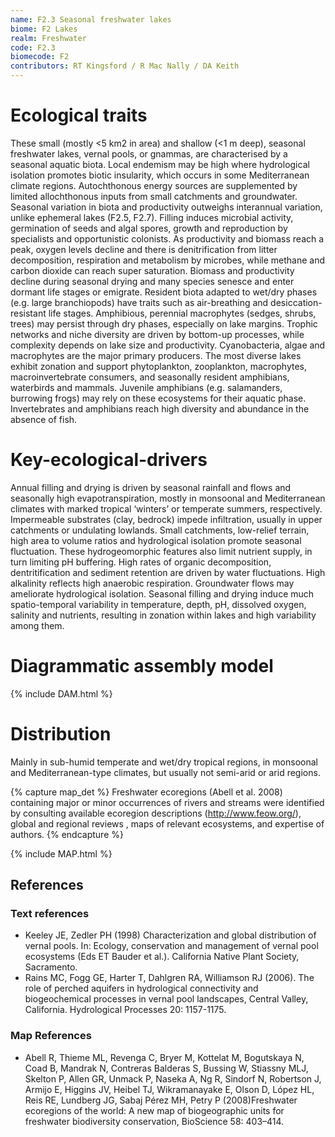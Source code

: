 ```yaml
---
name: F2.3 Seasonal freshwater lakes
biome: F2 Lakes
realm: Freshwater
code: F2.3
biomecode: F2
contributors: RT Kingsford / R Mac Nally / DA Keith
---
```


# Ecological traits

These small (mostly <5 km2 in area) and shallow (<1 m deep), seasonal freshwater lakes, vernal pools, or gnammas, are characterised by a seasonal aquatic biota. Local endemism may be high where hydrological isolation promotes biotic insularity, which occurs in some Mediterranean climate regions. Autochthonous energy sources are supplemented by limited allochthonous inputs from small catchments and groundwater. Seasonal variation in biota and productivity outweighs interannual variation, unlike ephemeral lakes (F2.5, F2.7). Filling induces microbial activity, germination of seeds and algal spores, growth and reproduction by specialists and opportunistic colonists. As productivity and biomass reach a peak, oxygen levels decline and there is denitrification from litter decomposition, respiration and metabolism by microbes, while methane and carbon dioxide can reach super saturation. Biomass and productivity decline during seasonal drying and many species senesce and enter dormant life stages or emigrate. Resident biota adapted to wet/dry phases (e.g. large branchiopods) have traits such as air-breathing and desiccation-resistant life stages. Amphibious, perennial macrophytes (sedges, shrubs, trees) may persist through dry phases, especially on lake margins. Trophic networks and niche diversity are driven by bottom-up processes, while complexity depends on lake size and productivity. Cyanobacteria, algae and macrophytes are the major primary producers. The most diverse lakes exhibit zonation and support phytoplankton, zooplankton, macrophytes, macroinvertebrate consumers, and seasonally resident amphibians, waterbirds and mammals. Juvenile amphibians (e.g. salamanders, burrowing frogs) may rely on these ecosystems for their aquatic phase. Invertebrates and amphibians reach high diversity and abundance in the absence of fish.

# Key-ecological-drivers

Annual filling and drying is driven by seasonal rainfall and flows and seasonally high evapotranspiration, mostly in monsoonal and Mediterranean climates with marked tropical ‘winters’ or temperate summers, respectively. Impermeable substrates (clay, bedrock) impede infiltration, usually in upper catchments or undulating lowlands. Small catchments, low-relief terrain, high area to volume ratios and hydrological isolation promote seasonal fluctuation. These hydrogeomorphic features also limit nutrient supply, in turn limiting pH buffering. High rates of organic decomposition, dentritification and sediment retention are driven by water fluctuations. High alkalinity reflects high anaerobic respiration. Groundwater flows may ameliorate hydrological isolation. Seasonal filling and drying induce much spatio-temporal variability in temperature, depth, pH, dissolved oxygen, salinity and nutrients, resulting in zonation within lakes and high variability among them.

# Diagrammatic assembly model

{% include DAM.html %}

# Distribution

Mainly in sub-humid temperate and wet/dry tropical regions, in monsoonal and Mediterranean-type climates, but usually not semi-arid or arid regions.

{% capture map_det %} Freshwater ecoregions (Abell et al. 2008) containing major or minor occurrences of rivers and streams were identified by consulting available ecoregion descriptions (http://www.feow.org/),  global and regional reviews , maps of relevant ecosystems, and expertise of authors. {% endcapture %}

{% include MAP.html %}

## References

### Text references

* Keeley JE, Zedler PH (1998) Characterization and global distribution of vernal pools. In: Ecology, conservation and management of vernal pool ecosystems (Eds ET Bauder et al.). California Native Plant Society, Sacramento.
* Rains MC, Fogg GE, Harter T, Dahlgren RA, Williamson RJ (2006). The role of perched aquifers in hydrological connectivity and biogeochemical processes in vernal pool landscapes, Central Valley, California. Hydrological Processes 20: 1157-1175.

### Map References

* Abell R, Thieme ML, Revenga C, Bryer M, Kottelat M, Bogutskaya N, Coad B, Mandrak N, Contreras Balderas S, Bussing W, Stiassny MLJ, Skelton P, Allen GR, Unmack P, Naseka A, Ng R, Sindorf N, Robertson J, Armijo E, Higgins JV, Heibel TJ, Wikramanayake E, Olson D, López HL, Reis RE, Lundberg JG, Sabaj Pérez MH, Petry P (2008)Freshwater ecoregions of the world: A new map of biogeographic units for freshwater biodiversity conservation, BioScience 58: 403–414.
